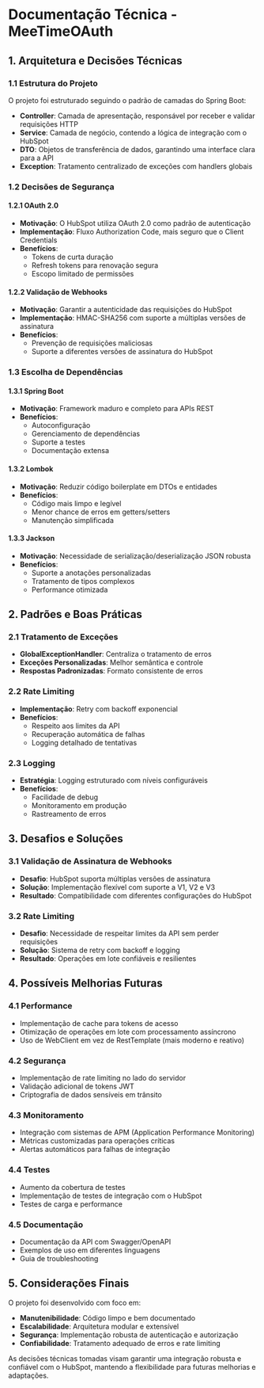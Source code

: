 # Documentação Técnica - MeeTimeOAuth

## 1. Arquitetura e Decisões Técnicas

### 1.1 Estrutura do Projeto
O projeto foi estruturado seguindo o padrão de camadas do Spring Boot:
- **Controller**: Camada de apresentação, responsável por receber e validar requisições HTTP
- **Service**: Camada de negócio, contendo a lógica de integração com o HubSpot
- **DTO**: Objetos de transferência de dados, garantindo uma interface clara para a API
- **Exception**: Tratamento centralizado de exceções com handlers globais

### 1.2 Decisões de Segurança

#### 1.2.1 OAuth 2.0
- **Motivação**: O HubSpot utiliza OAuth 2.0 como padrão de autenticação
- **Implementação**: Fluxo Authorization Code, mais seguro que o Client Credentials
- **Benefícios**: 
  - Tokens de curta duração
  - Refresh tokens para renovação segura
  - Escopo limitado de permissões

#### 1.2.2 Validação de Webhooks
- **Motivação**: Garantir a autenticidade das requisições do HubSpot
- **Implementação**: HMAC-SHA256 com suporte a múltiplas versões de assinatura
- **Benefícios**:
  - Prevenção de requisições maliciosas
  - Suporte a diferentes versões de assinatura do HubSpot

### 1.3 Escolha de Dependências

#### 1.3.1 Spring Boot
- **Motivação**: Framework maduro e completo para APIs REST
- **Benefícios**:
  - Autoconfiguração
  - Gerenciamento de dependências
  - Suporte a testes
  - Documentação extensa

#### 1.3.2 Lombok
- **Motivação**: Reduzir código boilerplate em DTOs e entidades
- **Benefícios**:
  - Código mais limpo e legível
  - Menor chance de erros em getters/setters
  - Manutenção simplificada

#### 1.3.3 Jackson
- **Motivação**: Necessidade de serialização/deserialização JSON robusta
- **Benefícios**:
  - Suporte a anotações personalizadas
  - Tratamento de tipos complexos
  - Performance otimizada

## 2. Padrões e Boas Práticas

### 2.1 Tratamento de Exceções
- **GlobalExceptionHandler**: Centraliza o tratamento de erros
- **Exceções Personalizadas**: Melhor semântica e controle
- **Respostas Padronizadas**: Formato consistente de erros

### 2.2 Rate Limiting
- **Implementação**: Retry com backoff exponencial
- **Benefícios**:
  - Respeito aos limites da API
  - Recuperação automática de falhas
  - Logging detalhado de tentativas

### 2.3 Logging
- **Estratégia**: Logging estruturado com níveis configuráveis
- **Benefícios**:
  - Facilidade de debug
  - Monitoramento em produção
  - Rastreamento de erros

## 3. Desafios e Soluções

### 3.1 Validação de Assinatura de Webhooks
- **Desafio**: HubSpot suporta múltiplas versões de assinatura
- **Solução**: Implementação flexível com suporte a V1, V2 e V3
- **Resultado**: Compatibilidade com diferentes configurações do HubSpot

### 3.2 Rate Limiting
- **Desafio**: Necessidade de respeitar limites da API sem perder requisições
- **Solução**: Sistema de retry com backoff e logging
- **Resultado**: Operações em lote confiáveis e resilientes

## 4. Possíveis Melhorias Futuras

### 4.1 Performance
- Implementação de cache para tokens de acesso
- Otimização de operações em lote com processamento assíncrono
- Uso de WebClient em vez de RestTemplate (mais moderno e reativo)

### 4.2 Segurança
- Implementação de rate limiting no lado do servidor
- Validação adicional de tokens JWT
- Criptografia de dados sensíveis em trânsito

### 4.3 Monitoramento
- Integração com sistemas de APM (Application Performance Monitoring)
- Métricas customizadas para operações críticas
- Alertas automáticos para falhas de integração

### 4.4 Testes
- Aumento da cobertura de testes
- Implementação de testes de integração com o HubSpot
- Testes de carga e performance

### 4.5 Documentação
- Documentação da API com Swagger/OpenAPI
- Exemplos de uso em diferentes linguagens
- Guia de troubleshooting

## 5. Considerações Finais

O projeto foi desenvolvido com foco em:
- **Manutenibilidade**: Código limpo e bem documentado
- **Escalabilidade**: Arquitetura modular e extensível
- **Segurança**: Implementação robusta de autenticação e autorização
- **Confiabilidade**: Tratamento adequado de erros e rate limiting

As decisões técnicas tomadas visam garantir uma integração robusta e confiável com o HubSpot, mantendo a flexibilidade para futuras melhorias e adaptações. 